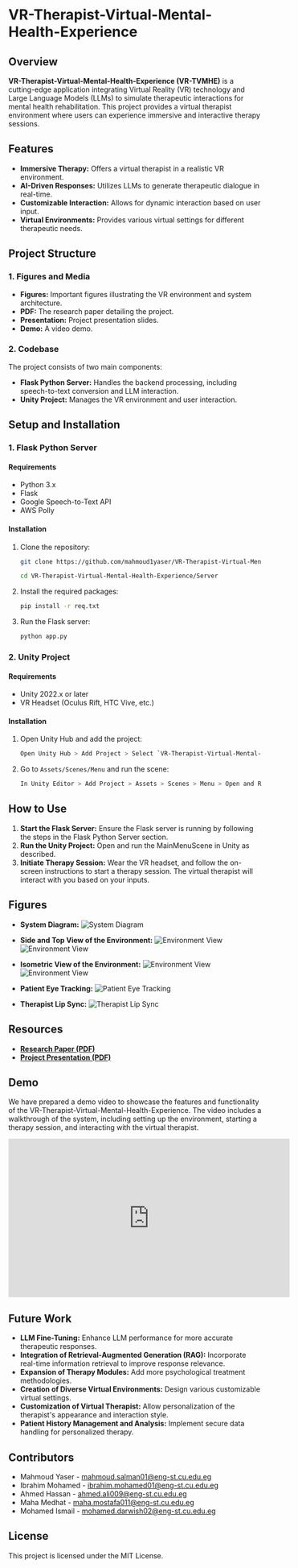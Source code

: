 # VR-Therapist-Virtual-Mental-Health-Experience

## Overview

**VR-Therapist-Virtual-Mental-Health-Experience (VR-TVMHE)** is a cutting-edge application integrating Virtual Reality (VR) technology and Large Language Models (LLMs) to simulate therapeutic interactions for mental health rehabilitation. This project provides a virtual therapist environment where users can experience immersive and interactive therapy sessions.

## Features

- **Immersive Therapy:** Offers a virtual therapist in a realistic VR environment.
- **AI-Driven Responses:** Utilizes LLMs to generate therapeutic dialogue in real-time.
- **Customizable Interaction:** Allows for dynamic interaction based on user input.
- **Virtual Environments:** Provides various virtual settings for different therapeutic needs.

## Project Structure

### 1. Figures and Media

- **Figures:** Important figures illustrating the VR environment and system architecture.
- **PDF:** The research paper detailing the project.
- **Presentation:** Project presentation slides.
- **Demo:** A video demo.

### 2. Codebase

The project consists of two main components:
- **Flask Python Server:** Handles the backend processing, including speech-to-text conversion and LLM interaction.
- **Unity Project:** Manages the VR environment and user interaction.

## Setup and Installation

### 1. Flask Python Server

#### Requirements

- Python 3.x
- Flask
- Google Speech-to-Text API
- AWS Polly

#### Installation

1. Clone the repository:
   ```bash
   git clone https://github.com/mahmoud1yaser/VR-Therapist-Virtual-Mental-Health-Experience

   cd VR-Therapist-Virtual-Mental-Health-Experience/Server
   ```

2. Install the required packages:
   ```bash
   pip install -r req.txt
   ```

3. Run the Flask server:
   ```bash
   python app.py
   ```

### 2. Unity Project

#### Requirements

- Unity 2022.x or later
- VR Headset (Oculus Rift, HTC Vive, etc.)

#### Installation

1. Open Unity Hub and add the project:
   ```bash
   Open Unity Hub > Add Project > Select `VR-Therapist-Virtual-Mental-Health-Experience/VR-Game`
   ```

2. Go to `Assets/Scenes/Menu` and run the scene:
   ```bash
   In Unity Editor > Add Project > Assets > Scenes > Menu > Open and Run
   ```

## How to Use

1. **Start the Flask Server:** Ensure the Flask server is running by following the steps in the Flask Python Server section.
2. **Run the Unity Project:** Open and run the MainMenuScene in Unity as described.
3. **Initiate Therapy Session:** Wear the VR headset, and follow the on-screen instructions to start a therapy session. The virtual therapist will interact with you based on your inputs.

## Figures

- **System Diagram:**
  ![System Diagram](assets\images\system_digram.png)
  
- **Side and Top View of the Environment:**
  ![Environment View](assets\images\top_env.png)
  ![Environment View](assets\images\side_env.png)
  
- **Isometric View of the Environment:**
  ![Environment View](assets\images\env_3d_2.png)
  ![Environment View](assets\images\env-3d1.png)

- **Patient Eye Tracking:**
  ![Patient Eye Tracking](assets\images\eye_tracker.png)
  
- **Therapist Lip Sync:**
  ![Therapist Lip Sync](assets\images\lip-sync.png)

## Resources

- **[Research Paper (PDF)](assets/pdf/Project_Paper.pdf)**
- **[Project Presentation (PDF)](assets\pdf\Project_Slides.pdf)**

## Demo
We have prepared a demo video to showcase the features and functionality of the VR-Therapist-Virtual-Mental-Health-Experience. The video includes a walkthrough of the system, including setting up the environment, starting a therapy session, and interacting with the virtual therapist.
<iframe width="560" height="315" src="https://www.youtube.com/embed/x633kQ59pfw" frameborder="0" allow="accelerometer; autoplay; encrypted-media; gyroscope; picture-in-picture" allowfullscreen></iframe>

## Future Work
- **LLM Fine-Tuning:** Enhance LLM performance for more accurate therapeutic responses.
- **Integration of Retrieval-Augmented Generation (RAG):** Incorporate real-time information retrieval to improve response relevance.
- **Expansion of Therapy Modules:** Add more psychological treatment methodologies.
- **Creation of Diverse Virtual Environments:** Design various customizable virtual settings.
- **Customization of Virtual Therapist:** Allow personalization of the therapist's appearance and interaction style.
- **Patient History Management and Analysis:** Implement secure data handling for personalized therapy.

## Contributors

- Mahmoud Yaser - [mahmoud.salman01@eng-st.cu.edu.eg](mailto:mahmoud.salman01@eng-st.cu.edu.eg)
- Ibrahim Mohamed - [ibrahim.mohamed01@eng-st.cu.edu.eg](mailto:ibrahim.mohamed01@eng-st.cu.edu.eg)
- Ahmed Hassan - [ahmed.ali009@eng-st.cu.edu.eg](mailto:ahmed.ali009@eng-st.cu.edu.eg)
- Maha Medhat - [maha.mostafa011@eng-st.cu.edu.eg](mailto:maha.mostafa011@eng-st.cu.edu.eg)
- Mohamed Ismail - [mohamed.darwish02@eng-st.cu.edu.eg](mailto:mohamed.darwish02@eng-st.cu.edu.eg)

## License

This project is licensed under the MIT License.
